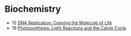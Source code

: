 # Biochemistry

- 12 [DNA Replication: Copying the Molecule of Life](dna-replication)
- 19 [Photosynthesis: Light Reactions and the Calvin Cycle](photosynthesis)
